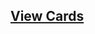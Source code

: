 ## [View Cards](<https://sims-s.github.io/mtg-card-gen/CardNamesRound1/Adorable Fluglewump/Adorable Fluglewump.html>)
